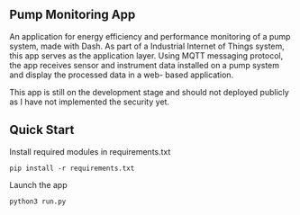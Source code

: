 ## Pump Monitoring App
An application for energy efficiency and performance monitoring of a pump system, made with Dash. As part of a Industrial Internet of Things system, this app serves as the application layer. Using MQTT messaging protocol, the app receives sensor and instrument data installed on a pump system and display the processed data in a web- based application.

This app is still on the development stage and should not deployed publicly as I have not implemented the security yet.

## Quick Start
Install required modules in requirements.txt
```
pip install -r requirements.txt
```
Launch the app
```
python3 run.py
```
